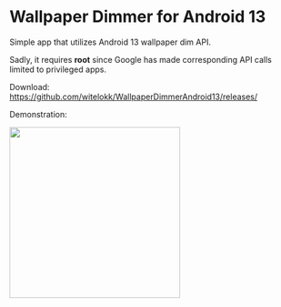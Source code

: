 # Wallpaper Dimmer for Android 13
Simple app that utilizes Android 13 wallpaper dim API.

Sadly, it requires **root** since Google has made corresponding API calls limited to privileged apps.

Download: https://github.com/witelokk/WallpaperDimmerAndroid13/releases/

Demonstration:

<img src="https://user-images.githubusercontent.com/40907255/205503104-f36bb95c-46b5-44b9-b0ad-f6848ca6668b.gif" width="300"/>
